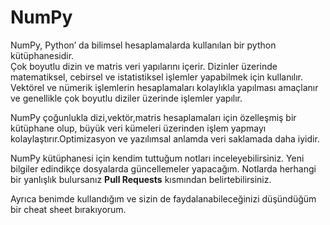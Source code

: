 # NumPy

NumPy, Python’ da bilimsel hesaplamalarda kullanılan bir python kütüphanesidir.   
Çok boyutlu dizin ve matris veri yapılarını içerir.
Dizinler üzerinde matematiksel, cebirsel ve istatistiksel işlemler yapabilmek için kullanılır.
Vektörel ve nümerik işlemlerin hesaplamaları kolaylıkla yapılması amaçlanır ve genellikle çok boyutlu diziler üzerinde işlemler yapılır. 

NumPy çoğunlukla dizi,vektör,matris hesaplamaları için özelleşmiş bir kütüphane olup, büyük veri
kümeleri üzerinden işlem yapmayı kolaylaştırır.Optimizasyon ve yazılımsal anlamda veri saklamada daha iyidir.

NumPy kütüphanesi için kendim tuttuğum notları inceleyebilirsiniz.
Yeni bilgiler edindikçe dosyalarda güncellemeler yapacağım.
Notlarda herhangi bir yanlışlık bulursanız **Pull Requests** kısmından belirtebilirsiniz.

Ayrıca benimde kullandığım ve sizin de faydalanabileceğinizi düşündüğüm bir cheat sheet bırakıyorum.
